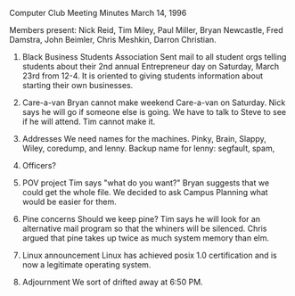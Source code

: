 Computer Club Meeting Minutes March 14, 1996 </p><p>
Members present: Nick Reid, Tim Miley, Paul Miller, Bryan Newcastle, Fred Damstra, John Beimler, Chris Meshkin, Darron Christian. </p><p>
1) Black Business Students Association    Sent mail to all student orgs telling students about their 2nd annual Entrepreneur day on Saturday, March 23rd from 12-4.  It is oriented to giving students information about starting their own businesses. </p><p>
2) Care-a-van    Bryan cannot make weekend Care-a-van on Saturday.  Nick says he will go if someone else is going.  We have to talk to Steve to see if he will attend.  Tim cannot make it. </p><p>
3) Addresses    We need names for the machines.  Pinky, Brain, Slappy, Wiley, coredump, and lenny.  Backup name for lenny: segfault, spam,  </p><p>
4) Officers? </p><p>
5) POV project    Tim says "what do you want?"  Bryan suggests that we could get the whole file.  We decided to ask Campus Planning what would be easier for them. </p><p>
6) Pine concerns    Should we keep pine?  Tim says he will look for an alternative mail program so that the whiners will be silenced.  Chris argued that pine takes up twice as much system memory than elm.   </p><p>
7) Linux announcement    Linux has achieved posix 1.0 certification and is now a legitimate operating system.   </p><p>
8) Adjournment    We sort of drifted away at 6:50 PM. </p><p>
</p>
